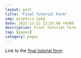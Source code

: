 ```yaml
---
layout: post
title: "Final Tutorial Form"
img: graphics.jpeg
date: 2021-11-22 12:55:00 +0300
description: Final Tutorial Form
tag: [pages]
category: pages
---
```



Link to the [final tutorial form](https://forms.gle/As9pd2hRyfUnBLBG8)